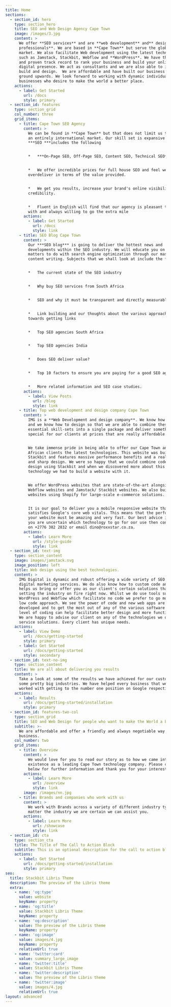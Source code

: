 ```yaml
---
title: Home
sections:
  - section_id: hero
    type: section_hero
    title: SEO and Web Design Agency Cape Town
    image: /images/3.jpg
    content: >
      We offer **SEO services** and are **web development** and** design
      professionals**. We are based in **Cape Town** but serve the global
      market. We also facilitate Web development using the latest technologies
      such as Jamstack, Stackbit, Webflow and **WordPress**. We have the ability
      and proven track record to rank your business and build your online
      digital presence. We act as consultants and we are also able to implement,
      build and design.  We are affordable and have built our business from the
      ground upwards. We look forward to working with dynamic individuals and
      businesses who desire to make the world a better place.
    actions:
      - label: Get Started
        url: /docs
        style: primary
  - section_id: features
    type: section_grid
    col_number: three
    grid_items:
      - title: Cape Town SEO Agency
        content: >
          We can be found in **Cape Town** but that does not limit us to serving
          an entirely international market. Our skill set is expansive and our
          ***SEO ***includes the following


          *   ***On-Page SEO, Off-Page SEO, Content SEO, Technical SEO***


          *   We offer incredible prices for full house SEO and feel we
          overdeliver in terms of the value provided.


          *   We get you results, increase your brand's online visibility and
          credibility.


          *   Fluent in English will find that our agency is pleasant to deal
          with and always willing to go the extra mile
        actions:
          - label: Get Started
            url: /docs
            style: link
      - title: SEO Blog Cape Town
        content: >
          Our ***SEO blog*** is going to deliver the hottest news and
          developments within the SEO industry. We will educate you on all
          matters to do with search engine optimization through our masterful
          content writing. Subjects that we shall look at include the following


          *   The current state of the SEO industry


          *   Why buy SEO services from South Africa


          *   SEO and why it must be transparent and directly measurable


          *   Link building and our thoughts about the various approaches
          towards getting links


          *   Top SEO agencies South Africa


          *   Top SEO agencies India


          *   Does SEO deliver value?


          *   Top 10 factors to ensure you are paying for a good SEO agency.


          *   More related information and SEO case studies.
        actions:
          - label: View Posts
            url: /blog
            style: link
      - title: Top web development and design company Cape Town
        content: >
          IMG is a **Web Development and design company**. We know how to code
          and we know how to design so that we are able to combine these
          essential skill-sets into a single package and deliver something
          special for our clients at prices that are really affordable. 


          We take immense pride in being able to offer our Cape Town and South
          African clients the latest technologies. This website was built using
          Stackbit and features massive performance benefits and a really clean
          and sharp design. We were so happy that we could combine code and
          design using Stackbit and when we discovered more about this
          technology we had to build a website with it. 


          We offer WordPress websites that are state-of-the-art alongside
          Webflow websites and Jamstack/ Stackbit websites. We also build
          websites using Shopify for large-scale e-commerce solutions.


          It is our goal to deliver you a mobile responsive website that
          satisfies Google's core web vitals. This means that the performance of
          your website must be amazing and very fast. Our best advice is that if
          you are uncertain which technology to go for oor use then contact us
          on +2776 382 2832 or email dino@roxxstar.co.za.
        actions:
          - label: Learn More
            url: /style-guide
            style: link
  - section_id: text-img
    type: section_content
    image: images/jamstack.svg
    image_position: left
    title: Web design using the best technologies.
    content: >
      IMG Digital is dynamic and robust offering a wide variety of SEO and
      digital marketing services. We do also know how to custom code and this
      helps us bring or offer you as our client's certain solutions that are
      setting the industry on fire right now. Whilst we do use tools such as
      WordPress and Webflow which facilitate no code we prefer to go more with a
      low code approach. We see the power of code and new web apps are being
      developed and to get the most out of any of the various software a good
      level of coding can help facilitate better design and more functionality.
      We are happy to advise our client on any of the technologies we offer as
      service solutions. Every client has unique needs.
    actions:
      - label: View Demo
        url: /docs/getting-started
        style: primary
      - label: Get Started
        url: /docs/getting-started
        style: secondary
  - section_id: text-no-img
    type: section_content
    title: We are all about delivering you results
    content: >
      Take a look at some of the results we have achieved for our customers in
      some pretty big industries. We have helped every business that we have
      worked with getting to the number one position on Google respectively.
    actions:
      - label: Results
        url: /docs/getting-started/installation
        style: primary
  - section_id: features-two-col
    type: section_grid
    title: SEO and Web Design for people who want to make the World a better place.
    subtitle: >-
      We are affordable and offer a friendly and always negotiable way of doing
      business.
    col_number: two
    grid_items:
      - title: Overview
        content: >
          We would love for you to read our story as to how we came into
          existence as a leading Cape Town technology company. Please click
          below for further information and thank you for your interest.
        actions:
          - label: Learn More
            url: /overview
            style: link
        image: /images/nn.jpg
      - title: Brands and companies who work with us
        content: >
          We work with Brands across a variety of different industry types so no
          matter the industry we are certain we can assist you.
        actions:
          - label: Learn More
            url: /showcase
            style: link
  - section_id: cta
    type: section_cta
    title: The Title of The Call to Action Block
    subtitle: This is an optional description for the call to action block.
    actions:
      - label: Get Started
        url: /docs/getting-started/installation
        style: primary
seo:
  title: Stackbit Libris Theme
  description: The preview of the Libris theme
  extra:
    - name: 'og:type'
      value: website
      keyName: property
    - name: 'og:title'
      value: Stackbit Libris Theme
      keyName: property
    - name: 'og:description'
      value: The preview of the Libris theme
      keyName: property
    - name: 'og:image'
      value: images/4.jpg
      keyName: property
      relativeUrl: true
    - name: 'twitter:card'
      value: summary_large_image
    - name: 'twitter:title'
      value: Stackbit Libris Theme
    - name: 'twitter:description'
      value: The preview of the Libris theme
    - name: 'twitter:image'
      value: images/4.jpg
      relativeUrl: true
layout: advanced
---
```

